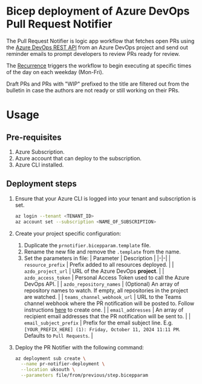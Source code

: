 # Bicep deployment of Azure DevOps Pull Request Notifier

The Pull Request Notifier is logic app workflow that fetches open PRs using the [Azure DevOps REST API](https://learn.microsoft.com/en-us/rest/api/azure/devops/git/pull-requests/get-pull-requests-by-project?view=azure-devops-rest-6.0&tabs=HTTP) from an Azure DevOps project and send out reminder emails to prompt developers to review PRs ready for review.

The [Recurrence](https://learn.microsoft.com/en-gb/azure/connectors/connectors-native-recurrence?tabs=consumption) triggers the workflow to begin executing at specific times of the day on each weekday (Mon-Fri).

Draft PRs and PRs with "WIP" prefixed to the title are filtered out from the bulletin in case the authors are not ready or still working on their PRs.

# Usage

## Pre-requisites
1. Azure Subscription.
2. Azure account that can deploy to the subscription.
3. Azure CLI installed.

## Deployment steps

1. Ensure that your Azure CLI is logged into your tenant and subscription is set.
   ```bash
   az login --tenant <TENANT_ID>
   az account set --subscription <NAME_OF_SUBSCRIPTION>
   ```

2. Create your project specific configuration:
   1. Duplicate the `prnotifier.bicepparam.template` file.
   2. Rename the new file and remove the `.template` from the name.
   3. Set the parameters in file:
      | Parameter | Description |
      |-|-|
      | `resource_prefix` | Prefix added to all resources deployed. |
      | `azdo_project_url` | URL of the Azure DevOps **project**. |
      | `azdo_access_token` | Personal Access Token used to call the Azure DevOps API. |
      | `azdo_repository_names` | (Optional) An array of repository names to watch. If empty, all repositories in the project are watched. |
      | `teams_channel_webhook_url` | URL to the Teams channel webhook where the PR notification will be posted to. Follow instructions [here](https://learn.microsoft.com/en-us/microsoftteams/platform/webhooks-and-connectors/how-to/add-incoming-webhook?tabs=newteams%2Cdotnet#create-an-incoming-webhook) to create one. |
      | `email_addresses` | An array of recipient email addresses that the PR notification will be sent to. |
      | `email_subject_prefix` | Prefix for the email subject line. E.g. `[YOUR_PREFIX_HERE] (1): Friday, October 11, 2024 11:11 PM`. Defaults to `Pull Requests`. |

3. Deploy the PR Notifier with the following command:
   ```bash
   az deployment sub create \
     --name pr-notifier-deployment \
     --location uksouth \
     --parameters file/from/previous/step.bicepparam
   ```
